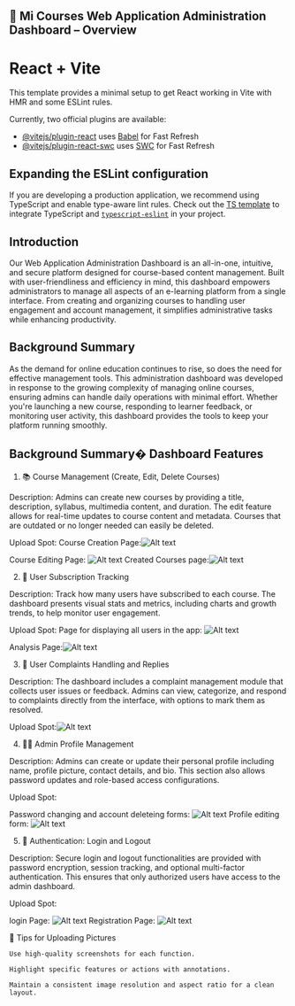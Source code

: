 ## 📘 Mi Courses Web Application Administration Dashboard – Overview

# React + Vite

This template provides a minimal setup to get React working in Vite with HMR and some ESLint rules.

Currently, two official plugins are available:

- [@vitejs/plugin-react](https://github.com/vitejs/vite-plugin-react/blob/main/packages/plugin-react/README.md) uses [Babel](https://babeljs.io/) for Fast Refresh
- [@vitejs/plugin-react-swc](https://github.com/vitejs/vite-plugin-react-swc) uses [SWC](https://swc.rs/) for Fast Refresh

## Expanding the ESLint configuration

If you are developing a production application, we recommend using TypeScript and enable type-aware lint rules. Check out the [TS template](https://github.com/vitejs/vite/tree/main/packages/create-vite/template-react-ts) to integrate TypeScript and [`typescript-eslint`](https://typescript-eslint.io) in your project.

## Introduction

Our Web Application Administration Dashboard is an all-in-one, intuitive, and secure platform designed for course-based content management. Built with user-friendliness and efficiency in mind, this dashboard empowers administrators to manage all aspects of an e-learning platform from a single interface. From creating and organizing courses to handling user engagement and account management, it simplifies administrative tasks while enhancing productivity.

## Background Summary

As the demand for online education continues to rise, so does the need for effective management tools. This administration dashboard was developed in response to the growing complexity of managing online courses, ensuring admins can handle daily operations with minimal effort. Whether you're launching a new course, responding to learner feedback, or monitoring user activity, this dashboard provides the tools to keep your platform running smoothly.

## Background Summary� Dashboard Features

1. 📚 Course Management (Create, Edit, Delete Courses)

Description:
Admins can create new courses by providing a title, description, syllabus, multimedia content, and duration. The edit feature allows for real-time updates to course content and metadata. Courses that are outdated or no longer needed can easily be deleted.

Upload Spot:
Course Creation Page:![Alt text](https://github.com/GamingHazard/miadmindash.au.ug/blob/main/src/assets/shots/Screenshot%202025-04-24%20at%2008-35-37%20micoursespanel.au.ug.png)

Course Editing Page: ![Alt text](https://github.com/GamingHazard/miadmindash.au.ug/blob/main/src/assets/shots/Screenshot%202025-04-24%20at%2008-35-57%20micoursespanel.au.ug.png)
Created Courses page:![Alt text](https://github.com/GamingHazard/miadmindash.au.ug/blob/main/src/assets/shots/Screenshot%202025-04-24%20at%2008-35-37%20micoursespanel.au.ug.png)

2.  👥 User Subscription Tracking

Description:
Track how many users have subscribed to each course. The dashboard presents visual stats and metrics, including charts and growth trends, to help monitor user engagement.

Upload Spot:
Page for displaying all users in the app: ![Alt text](https://github.com/GamingHazard/miadmindash.au.ug/blob/main/src/assets/shots/Screenshot%202025-04-24%20at%2008-36-47%20micoursespanel.au.ug.png)

Analysis Page:![Alt text](https://github.com/GamingHazard/miadmindash.au.ug/blob/main/src/assets/shots/Screenshot%202025-04-24%20at%2008-37-12%20micoursespanel.au.ug.png)

3. 📩 User Complaints Handling and Replies

Description:
The dashboard includes a complaint management module that collects user issues or feedback. Admins can view, categorize, and respond to complaints directly from the interface, with options to mark them as resolved.

Upload Spot:![Alt text](https://github.com/GamingHazard/miadmindash.au.ug/blob/main/src/assets/shots/Screenshot%202025-04-24%20at%2008-37-03%20micoursespanel.au.ug.png)

4. 🙋‍♂️ Admin Profile Management

Description:
Admins can create or update their personal profile including name, profile picture, contact details, and bio. This section also allows password updates and role-based access configurations.

Upload Spot:

Password changing and account deleteing forms: ![Alt text](https://github.com/GamingHazard/miadmindash.au.ug/blob/main/src/assets/shots/Screenshot%202025-04-24%20at%2008-37-30%20micoursespanel.au.ug.png)
Profile editing form: ![Alt text](https://github.com/GamingHazard/miadmindash.au.ug/blob/main/src/assets/shots/Screenshot%202025-04-24%20at%2008-37-40%20micoursespanel.au.ug.png)

5. 🔐 Authentication: Login and Logout

Description:
Secure login and logout functionalities are provided with password encryption, session tracking, and optional multi-factor authentication. This ensures that only authorized users have access to the admin dashboard.

Upload Spot:

login Page: ![Alt text](https://github.com/GamingHazard/miadmindash.au.ug/blob/main/src/assets/shots/Screenshot%202025-04-24%20at%2008-32-15%20micoursespanel.au.ug.png)
Registration Page: ![Alt text](https://github.com/GamingHazard/miadmindash.au.ug/blob/main/src/assets/shots/Screenshot%202025-04-24%20at%2008-32-29%20micoursespanel.au.ug.png)

📸 Tips for Uploading Pictures

    Use high-quality screenshots for each function.

    Highlight specific features or actions with annotations.

    Maintain a consistent image resolution and aspect ratio for a clean layout.
